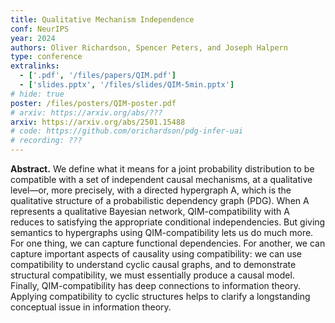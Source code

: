 ```yaml
---
title: Qualitative Mechanism Independence
conf: NeurIPS
year: 2024
authors: Oliver Richardson, Spencer Peters, and Joseph Halpern
type: conference
extralinks:
  - ['.pdf', '/files/papers/QIM.pdf']
  - ['slides.pptx', '/files/slides/QIM-5min.pptx']
# hide: true
poster: /files/posters/QIM-poster.pdf
# arxiv: https://arxiv.org/abs/???
arxiv: https://arxiv.org/abs/2501.15488
# code: https://github.com/orichardson/pdg-infer-uai
# recording: ???
---
```


**Abstract.**
We define what it means for a joint probability distribution to be compatible with a set of independent causal mechanisms, at a qualitative level—or, more precisely, with a directed hypergraph A, which is the qualitative structure of a probabilistic dependency graph (PDG). When A represents a qualitative Bayesian network, QIM-compatibility with A reduces to satisfying the appropriate conditional independencies. But giving semantics to hypergraphs using QIM-compatibility lets us do much more. For one thing, we can capture functional dependencies. For another, we can capture important aspects of causality using compatibility: we can use compatibility to understand cyclic causal graphs, and to demonstrate structural compatibility, we must essentially produce a causal model. Finally, QIM-compatibility has deep connections to information theory. Applying compatibility to cyclic structures helps to clarify a longstanding conceptual issue in information theory.